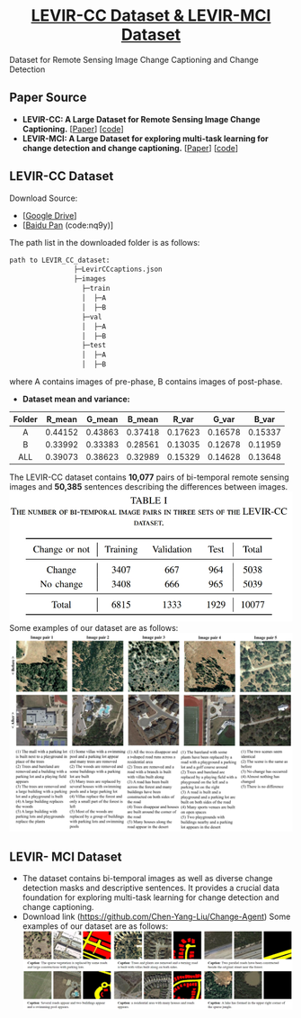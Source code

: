 <div align="center">
<h1><a href="https://ieeexplore.ieee.org/document/9934924">LEVIR-CC Dataset & LEVIR-MCI Dataset</a></h1>
</div>
Dataset for Remote Sensing Image Change Captioning and Change Detection

## Paper Source
- **LEVIR-CC: A Large Dataset for Remote Sensing Image Change Captioning.** [[Paper](https://ieeexplore.ieee.org/document/9934924)] [[code](https://github.com/Chen-Yang-Liu/RSICC)]
- **LEVIR-MCI: A Large Dataset for exploring multi-task learning for change detection and change captioning.** [[Paper](https://arxiv.org/abs/2403.19646)] [[code](https://github.com/Chen-Yang-Liu/Change-Agents)]


## LEVIR-CC Dataset 
Download Source:
- [[Google Drive](https://drive.google.com/drive/folders/1cEv-BXISfWjw1RTzL39uBojH7atjLdCG?usp=sharing)]
- [[Baidu Pan](https://pan.baidu.com/s/1YrWcz090kdqOZ0lrbqXJJA) (code:nq9y)]

The path list in the downloaded folder is as follows:
```python
path to LEVIR_CC_dataset:
                ├─LevirCCcaptions.json
                ├─images
                  ├─train
                  │  ├─A
                  │  ├─B
                  ├─val
                  │  ├─A
                  │  ├─B
                  ├─test
                  │  ├─A
                  │  ├─B
```
where A contains images of pre-phase, B contains images of post-phase.
- **Dataset mean and variance:**
  
| Folder | R_mean  | G_mean| B_mean | R_var |   G_var   |   B_var  |
| :--: | :------------: | :--------: | :---------: | :------: | :------: | :------: |
| A | 0.44152 | 0.43863 | 0.37418 | 0.17623 | 0.16578 | 0.15337 |
| B | 0.33992 | 0.33383 | 0.28561 | 0.13035 | 0.12678 | 0.11959 |
| ALL | 0.39073 | 0.38623 | 0.32989 | 0.15329 | 0.14628 | 0.13648 |


The LEVIR-CC dataset contains **10,077** pairs of bi-temporal remote sensing images and **50,385** sentences describing the differences between images.
![dataset_example](https://github.com/Chen-Yang-Liu/RSICC/blob/main/Example/num.png)
Some examples of our dataset are as follows:
![dataset_example](https://github.com/Chen-Yang-Liu/RSICC/blob/main/Example/dataset_example.png)

## LEVIR- MCI Dataset
- The dataset contains bi-temporal images as well as diverse change detection masks and descriptive sentences. It provides a crucial data foundation for exploring multi-task learning for change detection and change captioning.
- Download link (https://github.com/Chen-Yang-Liu/Change-Agent)
Some examples of our dataset are as follows:
![dataset_example](https://github.com/Chen-Yang-Liu/Change-Agent/blob/main/resource/dataset.png)
